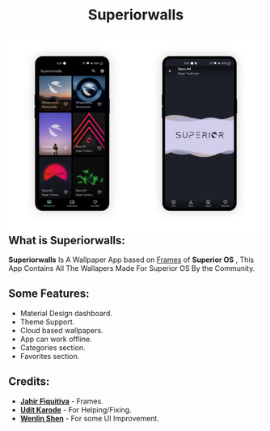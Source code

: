 <h1 align="center">Superiorwalls</h1>

<img src="https://github.com/SuperiorOS/Superiorwalls/blob/master/superiorwalls.png?raw=true" align="right">

## What is Superiorwalls:

**Superiorwalls** Is A Wallpaper App based on [Frames](https://github.com/jahirfiquitiva/Frames) of **Superior OS** , This App Contains All The Wallapers Made For Superior OS By the Community.

## Some Features:

- Material Design dashboard.
- Theme Support.
- Cloud based wallpapers.
- App can work offline.
- Categories section.
- Favorites section.

## Credits:

- [**Jahir Fiquitiva**](https://github.com/jahirfiquitiva) - Frames.
- [**Udit Karode**](https://github.com/uditkarode) - For Helping/Fixing.
- [**Wenlin Shen**](https://github.com/hugwalk) - For some UI Improvement.
